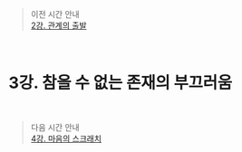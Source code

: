 > 이전 시간 안내  
> [2강. 관계의 출발](./02_The_beginning_of_a_relationship.md)  

<br>

# 3강. 참을 수 없는 존재의 부끄러움  

<br>

> 다음 시간 안내  
> [4강. 마음의 스크래치](./04_Scratch_of_mind.md)  